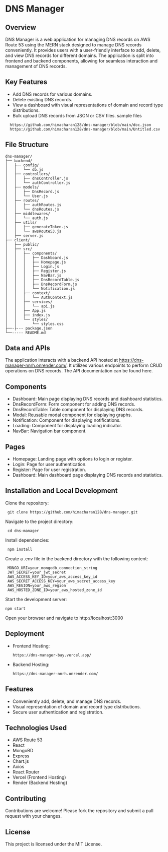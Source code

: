 # DNS Manager
## Overview
DNS Manager is a web application for managing DNS records on AWS Route 53 using the MERN stack designed to manage DNS records conveniently. It provides users with a user-friendly interface to add, delete, and view DNS records for different domains. The application is split into frontend and backend components, allowing for seamless interaction and management of DNS records.
## Key Features
- Add DNS records for various domains.
- Delete existing DNS records.
- View a dashboard with visual representations of domain and record type distributions.
- Bulk upload DNS records from JSON or CSV files. sample files
```
  https://github.com/himacharan128/dns-manager/blob/main/doc.json
  https://github.com/himacharan128/dns-manager/blob/main/Untitled.csv
```
## File Structure
   ```
dns-manager/
├── backend/
│   ├── config/
│   │   └── db.js
│   ├── controllers/
│   │   ├── dnsController.js
│   │   └── authController.js
│   ├── models/
│   │   ├── DnsRecord.js
│   │   └── User.js
│   ├── routes/
│   │   ├── authRoutes.js
│   │   └── dnsRoutes.js
│   ├── middlewares/
│   │   └── auth.js
│   ├── utils/
│   │   ├── generateToken.js
│   │   └── awsRoute53.js
│   ├── server.js
├── client/
│   ├── public/
│   ├── src/
│   │   ├── components/
│   │   │   ├── Dashboard.js
│   │   │   ├── Homepage.js
│   │   │   ├── Login.js
│   │   │   ├── Register.js
│   │   │   ├── NavBar.js
│   │   │   ├── DnsRecordTable.js
│   │   │   ├── DnsRecordForm.js
│   │   │   └── Notification.js
│   │   ├── context/
│   │   │   └── AuthContext.js
│   │   ├── services/
│   │   │   └── api.js
│   │   ├── App.js
│   │   ├── index.js
│   │   └── styles/
│   │       └── styles.css
├──-├--- package.json
└──----- README.md
   ```
## Data and APIs

The application interacts with a backend API hosted at https://dns-manager-nnrh.onrender.com/. It utilizes various endpoints to perform CRUD operations on DNS records. The API documentation can be found here.

## Components
- Dashboard: Main page displaying DNS records and dashboard statistics.
- DnsRecordForm: Form component for adding DNS records.
- DnsRecordTable: Table component for displaying DNS records.
- Modal: Reusable modal component for displaying graphs.
- Notification: Component for displaying notifications.
- Loading: Component for displaying loading indicator.
- NavBar: Navigation bar component.

## Pages
- Homepage: Landing page with options to login or register.
- Login: Page for user authentication.
- Register: Page for user registration.
- Dashboard: Main dashboard page displaying DNS records and statistics.

## Installation and Local Development
Clone the repository: 
   ```
    git clone https://github.com/himacharan128/dns-manager.git
   ```
Navigate to the project directory:
   ```
    cd dns-manager
   ```
Install dependencies: 
   ```
    npm install
   ```
Create a .env file in the backend directory with the following content:
   ```
    MONGO_URI=your_mongodb_connection_string
    JWT_SECRET=your_jwt_secret
    AWS_ACCESS_KEY_ID=your_aws_access_key_id
    AWS_SECRET_ACCESS_KEY=your_aws_secret_access_key
    AWS_REGION=your_aws_region
    AWS_HOSTED_ZONE_ID=your_aws_hosted_zone_id
   ```
Start the development server: 
   ```
   npm start
   ```
Open your browser and navigate to http://localhost:3000
## Deployment
- Frontend Hosting:
   ```
  https://dns-manager-bay.vercel.app/
  ```
- Backend Hosting:
   ```
  https://dns-manager-nnrh.onrender.com/
  ```

## Features
- Conveniently add, delete, and manage DNS records.
- Visual representation of domain and record type distributions.
- Secure user authentication and registration.

## Technologies Used
- AWS Route 53
- React
- MongoBD
- Express
- Chart.js
- Axios
- React Router
- Vercel (Frontend Hosting)
- Render (Backend Hosting)
## Contributing

Contributions are welcome! Please fork the repository and submit a pull request with your changes.
## License

This project is licensed under the MIT License.
